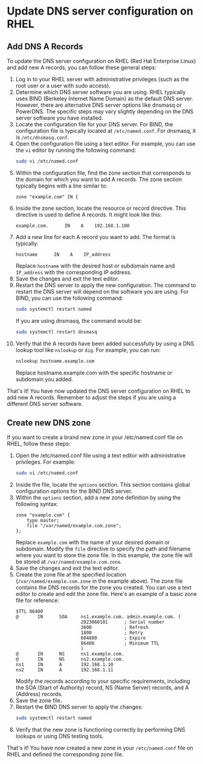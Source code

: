 # Update DNS server configuration on RHEL

## Add DNS A Records

To update the DNS server configuration on RHEL (Red Hat Enterprise Linux) and add new A records, you can follow these general steps:

1. Log in to your RHEL server with administrative privileges (such as the root user or a user with sudo access).
2. Determine which DNS server software you are using. RHEL typically uses BIND (Berkeley Internet Name Domain) as the default DNS server. However, there are alternative DNS server options like dnsmasq or PowerDNS. The specific steps may vary slightly depending on the DNS server software you have installed.
3. Locate the configuration file for your DNS server. For BIND, the configuration file is typically located at `/etc/named.conf`. For dnsmasq, it is `/etc/dnsmasq.conf`.
4. Open the configuration file using a text editor. For example, you can use the `vi` editor by running the following command:
    ```sh
    sudo vi /etc/named.conf
    ```
5. Within the configuration file, find the zone section that corresponds to the domain for which you want to add A records. The zone section typically begins with a line similar to:
    ```
    zone "example.com" IN {
    ```
6. Inside the zone section, locate the resource or record directive. This directive is used to define A records. It might look like this:
    ```
    example.com.      IN    A    192.168.1.100
    ```
7. Add a new line for each A record you want to add. The format is typically:
    ```
    hostname      IN    A    IP_address
    ```
    Replace `hostname` with the desired host or subdomain name and `IP_address` with the corresponding IP address.
8. Save the changes and exit the text editor.
9. Restart the DNS server to apply the new configuration. The command to restart the DNS server will depend on the software you are using. For BIND, you can use the following command:
    ```sh
    sudo systemctl restart named
    ```
    If you are using dnsmasq, the command would be:
    ```sh
    sudo systemctl restart dnsmasq
    ```
10. Verify that the A records have been added successfully by using a DNS lookup tool like `nslookup` or `dig`. For example, you can run:
    ```sh
    nslookup hostname.example.com
    ```
    Replace hostname.example.com with the specific hostname or subdomain you added.

That's it! You have now updated the DNS server configuration on RHEL to add new A records. Remember to adjust the steps if you are using a different DNS server software.

## Create new DNS zone

If you want to create a brand new zone in your /etc/named.conf file on RHEL, follow these steps:

1. Open the /etc/named.conf file using a text editor with administrative privileges. For example:
    ```sh
    sudo vi /etc/named.conf
    ```
2. Inside the file, locate the `options` section. This section contains global configuration options for the BIND DNS server.
3. Within the `options` section, add a new zone definition by using the following syntax:
    ```
    zone "example.com" {
        type master;
        file "/var/named/example.com.zone";
    };
    ```
    Replace `example.com` with the name of your desired domain or subdomain. Modify the `file` directive to specify the path and filename where you want to store the zone file. In this example, the zone file will be stored at `/var/named/example.com.zone`.
4. Save the changes and exit the text editor.
5. Create the zone file at the specified location (`/var/named/example.com.zone` in the example above). The zone file contains the DNS records for the zone you created. You can use a text editor to create and edit the zone file. Here's an example of a basic zone file for reference:
    ```
    $TTL 86400
    @       IN      SOA     ns1.example.com. admin.example.com. (
                            2023060101      ; Serial number
                            3600            ; Refresh
                            1800            ; Retry
                            604800          ; Expire
                            86400           ; Minimum TTL
                            )
    @       IN      NS      ns1.example.com.
    @       IN      NS      ns2.example.com.
    ns1     IN      A       192.168.1.10
    ns2     IN      A       192.168.1.11
    ```
    Modify the records according to your specific requirements, including the SOA (Start of Authority) record, NS (Name Server) records, and A (Address) records.
6. Save the zone file.
7. Restart the BIND DNS server to apply the changes:
    ```sh
    sudo systemctl restart named
    ```
8. Verify that the new zone is functioning correctly by performing DNS lookups or using DNS testing tools.

That's it! You have now created a new zone in your `/etc/named.conf` file on RHEL and defined the corresponding zone file.
